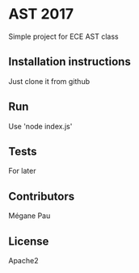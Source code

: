# AST 2017

Simple project for ECE AST class

## Installation instructions

Just clone it from github

## Run

Use 'node index.js'

## Tests

For later

## Contributors

Mégane Pau

## License

Apache2

